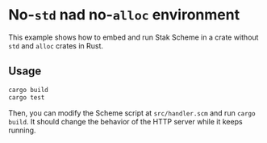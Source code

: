 # No-`std` nad no-`alloc` environment

This example shows how to embed and run Stak Scheme in a crate without `std` and `alloc` crates in Rust.

## Usage

```sh
cargo build
cargo test
```

Then, you can modify the Scheme script at `src/handler.scm` and run `cargo build`. It should change the behavior of the HTTP server while it keeps running.
